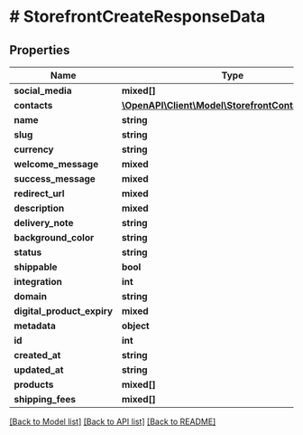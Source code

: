 # # StorefrontCreateResponseData

## Properties

Name | Type | Description | Notes
------------ | ------------- | ------------- | -------------
**social_media** | **mixed[]** |  |
**contacts** | [**\OpenAPI\Client\Model\StorefrontContactsArray[]**](StorefrontContactsArray.md) |  |
**name** | **string** |  |
**slug** | **string** |  |
**currency** | **string** |  |
**welcome_message** | **mixed** |  |
**success_message** | **mixed** |  |
**redirect_url** | **mixed** |  |
**description** | **mixed** |  |
**delivery_note** | **string** |  |
**background_color** | **string** |  |
**status** | **string** |  |
**shippable** | **bool** |  |
**integration** | **int** |  |
**domain** | **string** |  |
**digital_product_expiry** | **mixed** |  |
**metadata** | **object** |  | [optional]
**id** | **int** |  |
**created_at** | **string** |  |
**updated_at** | **string** |  |
**products** | **mixed[]** |  |
**shipping_fees** | **mixed[]** |  |

[[Back to Model list]](../../README.md#models) [[Back to API list]](../../README.md#endpoints) [[Back to README]](../../README.md)
